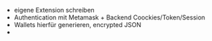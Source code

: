 - eigene Extension schreiben
- Authentication mit Metamask + Backend Coockies/Token/Session
- Wallets hierfür generieren, encrypted JSON
- 
